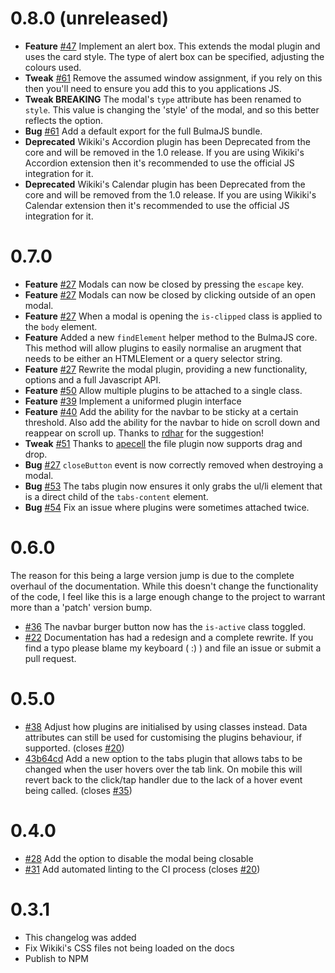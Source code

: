 # 0.8.0 (unreleased)
+ **Feature** [#47](https://github.com/VizuaaLOG/BulmaJS/issues/47) Implement an alert box. This extends the modal plugin and uses the card style. The type of alert box can be specified, adjusting the colours used.
+ **Tweak** [#61](https://github.com/VizuaaLOG/BulmaJS/pull/61) Remove the assumed window assignment, if you rely on this then you'll need to ensure you add this to you applications JS.
+ **Tweak BREAKING** The modal's `type` attribute has been renamed to `style`. This value is changing the 'style' of the modal, and so this better reflects the option.
+ **Bug** [#61](https://github.com/VizuaaLOG/BulmaJS/pull/61) Add a default export for the full BulmaJS bundle.
+ **Deprecated** Wikiki's Accordion plugin has been Deprecated from the core and will be removed in the 1.0 release. If you are using Wikiki's Accordion extension then it's recommended to use the official JS integration for it.
+ **Deprecated** Wikiki's Calendar plugin has been Deprecated from the core and will be removed from the 1.0 release. If you are using Wikiki's Calendar extension then it's recommended to use the official JS integration for it.
# 0.7.0
+ **Feature** [#27](https://github.com/VizuaaLOG/BulmaJS/issues/27) Modals can now be closed by pressing the 
`escape` key.
+ **Feature** [#27](https://github.com/VizuaaLOG/BulmaJS/issues/27) Modals can now be closed by clicking outside of an open modal.
+ **Feature** [#27](https://github.com/VizuaaLOG/BulmaJS/issues/27) When a modal is opening the `is-clipped` class is applied to the `body` element.
+ **Feature** Added a new `findElement` helper method to the BulmaJS core. This method will allow plugins to easily normalise an arugment that needs to be either an HTMLElement or a query selector string.
+ **Feature** [#27](https://github.com/VizuaaLOG/BulmaJS/issues/27) Rewrite the modal plugin, providing a new functionality, options and a full Javascript API.
+ **Feature** [#50](https://github.com/VizuaaLOG/BulmaJS/issues/50) Allow multiple plugins to be attached to a single class.
+ **Feature** [#39](https://github.com/VizuaaLOG/BulmaJS/issues/39) Implement a uniformed plugin interface
+ **Feature** [#40](https://github.com/VizuaaLOG/BulmaJS/issues/49) Add the ability for the navbar to be sticky at a certain threshold. Also add the ability for the navbar to hide on scroll down and reappear on scroll up. Thanks to [rdhar](https://github.com/rdhar) for the suggestion!
+ **Tweak** [#51](https://github.com/VizuaaLOG/BulmaJS/pull/51) Thanks to [apecell](https://github.com/apecell) the file plugin now supports drag and drop.
+ **Bug** [#27](https://github.com/VizuaaLOG/BulmaJS/issues/27) `closeButton` event is now correctly removed when destroying a modal.
+ **Bug** [#53](https://github.com/VizuaaLOG/BulmaJS/issues/53) The tabs plugin now ensures it only grabs the ul/li element that is a direct child of the `tabs-content` element.
+ **Bug** [#54](https://github.com/VizuaaLOG/BulmaJS/issues/54) Fix an issue where plugins were sometimes attached twice.

# 0.6.0
The reason for this being a large version jump is due to the complete overhaul of the documentation. While this doesn't change the functionality of the code, I feel like this is a large enough change to the project to warrant more than a 'patch' version bump.

+ [#36](https://github.com/VizuaaLOG/BulmaJS/issues/36) The navbar burger button now has the `is-active` class toggled.
+ [#22](https://github.com/VizuaaLOG/BulmaJS/issues/22) Documentation has had a redesign and a complete rewrite. If you find a typo please blame my keyboard ( :) ) and file an issue or submit a pull request.

# 0.5.0
+ [#38](https://github.com/VizuaaLOG/BulmaJS/pull/38) Adjust how plugins are initialised by using classes instead. Data attributes can still be used for customising the plugins behaviour, if supported. (closes [#20](https://github.com/VizuaaLOG/BulmaJS/issues/20))
+ [43b64cd](https://github.com/VizuaaLOG/BulmaJS/commit/43b64cdea58fe6b512ce95c69172889d75b68179) Add a new option to the tabs plugin that allows tabs to be changed when the user hovers over the tab link. On mobile this will revert back to the click/tap handler due to the lack of a hover event being called. (closes [#35](https://github.com/VizuaaLOG/BulmaJS/issues/35))

# 0.4.0
+ [#28](https://github.com/VizuaaLOG/BulmaJS/pull/28) Add the option to disable the modal being closable
+ [#31](https://github.com/VizuaaLOG/BulmaJS/pull/31) Add automated linting to the CI process (closes [#20](https://github.com/VizuaaLOG/BulmaJS/issues/29))

# 0.3.1
+ This changelog was added
+ Fix Wikiki's CSS files not being loaded on the docs
+ Publish to NPM
